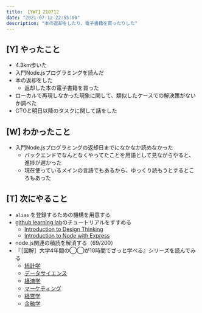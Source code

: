 ```yaml
---
title: 【YWT】210712
date: "2021-07-12 22:55:00"
description: "本の返却をしたり、電子書籍を買ったりした"
---
```


## [Y] やったこと

- 4.3km歩いた
- 入門Node.jsプログラミングを読んだ
- 本の返却をした
  - 返却した本の電子書籍を買った
- ローカルで再現しなかった現象に関して、類似したケースでの解決策がないか調べた
- CTOと明日以降のタスクに関して話をした

## [W] わかったこと

- 入門Node.jsプログラミングの返却日までになかなか読めなかった
  - バックエンドでなんとなくやってたことを用語として見ながらやると、進捗が遅かった
  - 現在使っているメインの言語でもあるから、ゆっくり読もうとするところもあった

## [T] 次にやること

- `alias` を登録するための機構を用意する
- [github learning lab](https://lab.github.com/githubtraining)のチュートリアルをすすめる
  - [Introduction to Design Thinking](https://lab.github.com/githubtraining/introduction-to-design-thinking)
  - [Introduction to Node with Express](https://lab.github.com/everydeveloper/introduction-to-node-with-express)
- node.js関連の積読を解消する（69/200）
- 『［図解］大学4年間の◯◯が10時間でざっと学べる』シリーズを読んでみる
  - [統計学](https://www.amazon.co.jp/dp/B07PXB4NN9)
  - [データサイエンス](https://www.amazon.co.jp/dp/B07XNW3TQM)
  - [経済学](https://www.amazon.co.jp/dp/B01KNLFHH6)
  - [マーケティング](https://www.amazon.co.jp/dp/B07BNC2SV3)
  - [経営学](https://www.amazon.co.jp/dp/B071SKDF3L)
  - [金融学](https://www.amazon.co.jp/dp/B07BB6Z7FW)

<!-- https://twitter.com/camomile_cafe/status/1414587399741399046?s=20 -->
